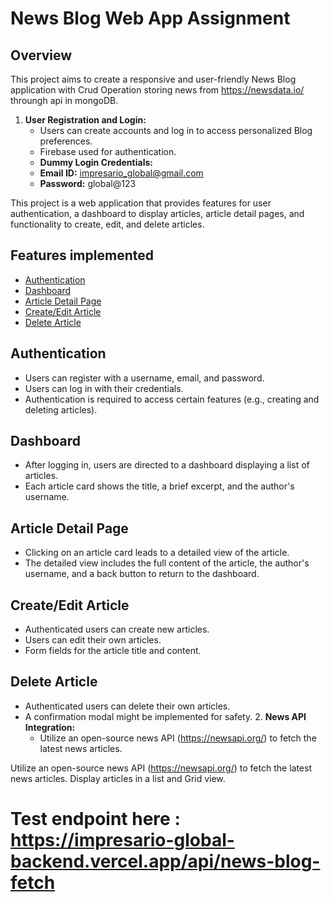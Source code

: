 # News Blog Web App Assignment

## Overview
This project aims to create a responsive and user-friendly News Blog application with Crud Operation storing news from https://newsdata.io/ throungh api in mongoDB.

1. **User Registration and Login:**
   - Users can create accounts and log in to access personalized Blog preferences.
   - Firebase used for authentication.
   - **Dummy Login Credentials:**
   - **Email ID:** impresario_global@gmail.com
   - **Password:** global@123

This project is a web application that provides features for user authentication, a dashboard to display articles, article detail pages, and functionality to create, edit, and delete articles.

## Features implemented

- [Authentication](#authentication)
- [Dashboard](#dashboard)
- [Article Detail Page](#article-detail-page)
- [Create/Edit Article](#createedit-article)
- [Delete Article](#delete-article)

## Authentication

- Users can register with a username, email, and password.
- Users can log in with their credentials.
- Authentication is required to access certain features (e.g., creating and deleting articles).

## Dashboard

- After logging in, users are directed to a dashboard displaying a list of articles.
- Each article card shows the title, a brief excerpt, and the author's username.

## Article Detail Page

- Clicking on an article card leads to a detailed view of the article.
- The detailed view includes the full content of the article, the author's username, and a back button to return to the dashboard.

## Create/Edit Article

- Authenticated users can create new articles.
- Users can edit their own articles.
- Form fields for the article title and content.

## Delete Article

- Authenticated users can delete their own articles.
- A confirmation modal might be implemented for safety.
  2. **News API Integration:**
   - Utilize an open-source news API (https://newsapi.org/) to fetch the latest news articles.

Utilize an open-source news API (https://newsapi.org/) to fetch the latest news articles.
Display articles in a list and Grid view.
# Test endpoint here : https://impresario-global-backend.vercel.app/api/news-blog-fetch
